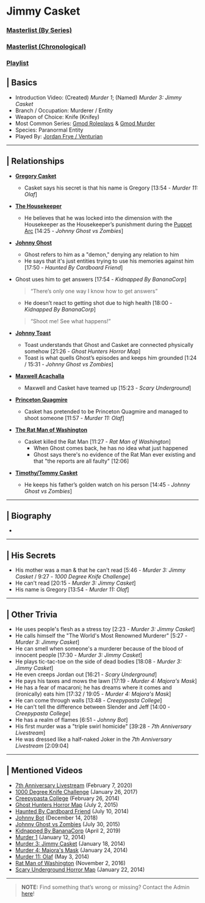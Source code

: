 # Jimmy Casket
### [Masterlist \(By Series)](https://drive.google.com/open?id=1Q70TOV2USknDBMNtzaAegT2xaBJPmYXNBV_BQyPij28)
### [Masterlist \(Chronological)](https://drive.google.com/open?id=1cSqV-6bN2i3ZpLb4thxJJ4LALoFeQ11kgFLUowdLEU0)
### [Playlist](https://www.youtube.com/playlist?list=PLwljWXtmIKiTQOsXv2VfLvmWRx8JWGDV-)


## | Basics
- Introduction Video: \(Created) *Murder 1*; \(Named) *Murder 3: Jimmy Casket*
- Branch / Occupation: Murderer / Entity
- Weapon of Choice: Knife \(Knifey)
- Most Common Series: [Gmod Roleplays](6.Series/Gmod/Roleplays.md) & [Gmod Murder](6.Series/Gmod/Murder.md)
- Species: Paranormal Entity
- Played By: [Jordan Frye / Venturian](3.Siblings/3.1.Jordan-Frye-Venturian.md)

----

## | Relationships
- [**Gregory Casket**](5.Characters/One-Off_Uncommon.md)
  - Casket says his secret is that his name is Gregory \[13:54 - *Murder 11: Olaf*]

- [**The Housekeeper**](5.Characters/Housekeeper.md)
  - He believes that he was locked into the dimension with the Housekeeper as the Housekeeper’s punishment during the [Puppet Arc](4.World/Puppet_Arc.md) \[14:25 - *Johnny Ghost vs Zombies*]

- [**Johnny Ghost**](5.Characters/Johnny_Ghost.md)
  - Ghost refers to him as a "demon," denying any relation to him
   - He says that it's just entities trying to use his memories against him \[17:50 - *Haunted By Cardboard Friend*]
- Ghost uses him to get answers \[17:54 - *Kidnapped By BananaCorp*]
  > “There’s only one way I know how to get answers”
   - He doesn’t react to getting shot due to high health \[18:00 - *Kidnapped By BananaCorp*]
   > “Shoot me! See what happens!”

- [**Johnny Toast**](5.Characters/Johnny_Toast.md)
  - Toast understands that Ghost and Casket are connected physically somehow \[21:26 - *Ghost Hunters Horror Map*]
  - Toast is what quells Ghost’s episodes and keeps him grounded \[1:24 / 15:31 - *Johnny Ghost vs Zombies*]

- [**Maxwell Acachalla**](5.Characters/Maxwell_Acachalla.md)
  - Maxwell and Casket have teamed up \[15:23 - *Scary Underground*]

- [**Princeton Quagmire**](5.Characters/Princeton_Quagmire.md)
  - Casket has pretended to be Princeton Quagmire and managed to shoot someone \[11:57 - *Murder 11: Olaf*]

- [**The Rat Man of Washington**](5.Characters/One-Use_Uncommon.md)
  - Casket killed the Rat Man \[11:27 - *Rat Man of Washington*]
    - When Ghost comes back, he has no idea what just happened
    - Ghost says there's no evidence of the Rat Man ever existing and that "the reports are all faulty" \[12:06]

- [**Timothy/Tommy Casket**](5.Characters/One-Use_Uncommon.md)
  - He keeps his father’s golden watch on his person \[14:45 - *Johnny Ghost vs Zombies*]

----

## | Biography
- 

----

## | His Secrets
- His mother was a man & that he can't read \[5:46 - *Murder 3: Jimmy Casket* / 9:27 - *1000 Degree Knife Challenge*]
- He can't read \[20:15 - *Murder 3: Jimmy Casket*]
- His name is Gregory \[13:54 - *Murder 11: Olaf*]

----

## | Other Trivia
- He uses people's flesh as a stress toy \[2:23 - *Murder 3: Jimmy Casket*]
- He calls himself the "The World's Most Renowned Murderer" \[5:27 - *Murder 3: Jimmy Casket*]
- He can smell when someone's a murderer because of the blood of innocent people \[17:30 - *Murder 3: Jimmy Casket*]
- He plays tic-tac-toe on the side of dead bodies \[18:08 - *Murder 3: Jimmy Casket*]
- He even creeps Jordan out \[16:21 - *Scary Underground*]
- He pays his taxes and mows the lawn \[17:19 - *Murder 4: Majora's Mask*]
- He has a fear of macaroni; he has dreams where it comes and \(ironically) eats him \[17:32 / 19:05 - *Murder 4: Majora's Mask*]
- He can come through walls \[13:48 - *Creepypasta College*]
- He can't tell the difference between Slender and Jeff \[14:00 - *Creepypasta College*]
- He has a realm of flames \[6:51 - *Johnny Bot*]
- His first murder was a "triple swirl homicide" \[39:28 - *7th Anniversary Livestream*]
- He was dressed like a half-naked Joker in the *7th Anniversary Livestream* \[2:09:04]

----

## | Mentioned Videos
- [7th Anniversary Livestream](https://youtu.be/GBFpW-t83Zs) \(February 7, 2020)
- [1000 Degree Knife Challenge](https://youtu.be/pzntssXrvsE) \(January 26, 2017)
- [Creepypasta College](https://youtu.be/TyTM5NU8jKY) \(February 26, 2014)
- [Ghost Hunters Horror Map](https://youtu.be/oA9jS2ArUk0) \(July 2, 2015)
- [Haunted By Cardboard Friend](https://youtu.be/jG3Iarj08BQ) \(July 10, 2014)
- [Johnny Bot](https://youtu.be/I_8FpxwKSNo) \(December 14, 2018)
- [Johnny Ghost vs Zombies](https://youtu.be/ZZi4QOcKkno) \(July 30, 2015)
- [Kidnapped By BananaCorp](https://youtu.be/wt_kHMmAnTQ) \(April 2, 2019)
- [Murder 1](https://youtu.be/P4R_xbJrHWo) \(January 12, 2014)
- [Murder 3: Jimmy Casket](https://youtu.be/ijGTXelXjx4) \(January 18, 2014)
- [Murder 4: Majora's Mask](https://youtu.be/rJShOzX411o) \(January 24, 2014)
- [Murder 11: Olaf](https://youtu.be/g2tvu5gFGhI) \(May 3, 2014)
- [Rat Man of Washington](https://youtu.be/DYH4xQ-U0gE) \(November 2, 2016)
- [Scary Underground Horror Map](https://youtu.be/Hd_KT6KbnHI) \(January 22, 2014)

----

> **NOTE:** Find something that’s wrong or missing? Contact the Admin [here](../chapter_2.md)!